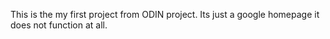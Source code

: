 This is the my first project from ODIN project. Its just a google homepage it does not function at all.